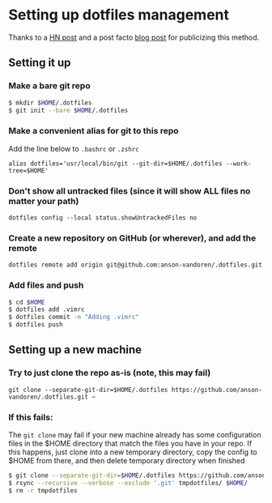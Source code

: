 # Setting up dotfiles management

Thanks to a [HN post](https://news.ycombinator.com/item?id=11070797) and a post facto 
[blog post](https://www.anand-iyer.com/blog/2018/a-simpler-way-to-manage-your-dotfiles.html) for 
publicizing this method.

## Setting it up

### Make a bare git repo

```bash
$ mkdir $HOME/.dotfiles
$ git init --bare $HOME/.dotfiles
```

### Make a convenient alias for git to this repo

Add the line below to `.bashrc` or `.zshrc`

`alias dotfiles='usr/local/bin/git --git-dir=$HOME/.dotfiles --work-tree=$HOME'`

### Don't show all untracked files (since it will show ALL files no matter your path)

`dotfiles config --local status.showUntrackedFiles no`

### Create a new repository on GitHub (or wherever), and add the remote

`dotfiles remote add origin git@github.com:anson-vandoren/.dotfiles.git`

### Add files and push

```bash
$ cd $HOME
$ dotfiles add .vimrc
$ dotfiles commit -m "Adding .vimrc"
$ dotfiles push
```

## Setting up a new machine

### Try to just clone the repo as-is (note, this may fail)

`git clone --separate-git-dir=$HOME/.dotfiles https://github.com/anson-vandoren/.dotfiles.git ~`

### If this fails:

The `git clone` may fail if your new machine already has some configuration files in the $HOME directory
that match the files you have in your repo. If this happens, just clone into a new temporary directory,
copy the config to $HOME from there, and then delete temporary directory when finished

```bash
$ git clone --separate-git-dir=$HOME/.dotfiles https://github.com/anson-vandoren/.dotfiles.git tmpdotfiles
$ rsync --recursive --verbose --exclude '.git' tmpdotfiles/ $HOME/
$ rm -r tmpdotfiles
```
